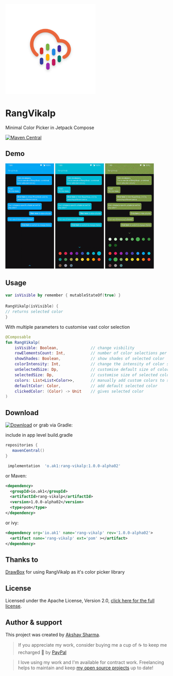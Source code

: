 <img src="assets/logo.png" width="280px"/>

# RangVikalp
Minimal Color Picker in Jetpack Compose

[![Maven Central](https://img.shields.io/maven-central/v/io.ak1/rang-vikalp?style=flat-square)](https://search.maven.org/artifact/io.ak1/rang-vikalp)

## Demo
<img src="assets/one.gif" width="30%"/>  <img src="assets/three.gif" width="30%"/>  <img src="assets/four.gif" width="30%"/>


## Usage
 ```kotlin
 var isVisible by remember { mutableStateOf(true) }
 
 RangVikalp(isVisible) {
 // returns selected color
 }
 ```
 
With multiple parameters to customise vast color selection 

```kotlin
@Composable
fun RangVikalp(
    isVisible: Boolean,              // change visbility 
    rowElementsCount: Int,           // number of color selections per row 
    showShades: Boolean,             // show shades of selected color
    colorIntensity: Int,             // change the intensity of color selection (0..9)
    unSelectedSize: Dp,              // customise default size of color options
    selectedSize: Dp,                // customise size of selected color
    colors: List<List<Color>>,       // manually add custom colors to show in selector
    defaultColor: Color,             // add default selected color 
    clickedColor: (Color) -> Unit    // gives selected color
)   
```

## Download
[![Download](https://img.shields.io/badge/Download-blue.svg?style=flat-square)](https://search.maven.org/artifact/io.ak1/rang-vikalp) or grab via Gradle:
 
include in app level build.gradle
 ```groovy
 repositories {
    mavenCentral()
 }
 ```
```groovy
 implementation  'o.ak1:rang-vikalp:1.0.0-alpha02'
```
or Maven:
```xml
<dependency>
  <groupId>io.ak1</groupId>
  <artifactId>rang-vikalp</artifactId>
  <version>1.0.0-alpha02</version>
  <type>pom</type>
</dependency>
```
or ivy:
```xml
<dependency org='io.ak1' name='rang-vikalp' rev='1.0.0-alpha02'>
  <artifact name='rang-vikalp' ext='pom' ></artifact>
</dependency>
```

## Thanks to
[DrawBox](https://github.com/akshay2211/DrawBox) for using RangVikalp as it's color picker library

## License
Licensed under the Apache License, Version 2.0, [click here for the full license](/LICENSE).

## Author & support
This project was created by [Akshay Sharma](https://akshay2211.github.io/).

> If you appreciate my work, consider buying me a cup of :coffee: to keep me recharged :metal: by [PayPal](https://www.paypal.me/akshay2211)

> I love using my work and I'm available for contract work. Freelancing helps to maintain and keep [my open source projects](https://github.com/akshay2211/) up to date!

